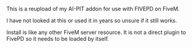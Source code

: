 This is a reupload of my AI-PIT addon for use with FIVEPD on FiveM.

I have not looked at this or used it in years so unsure if it still works.

Install is like any other FiveM server resource. It is not a direct plugin to FivePD so it needs to be loaded by itself.
